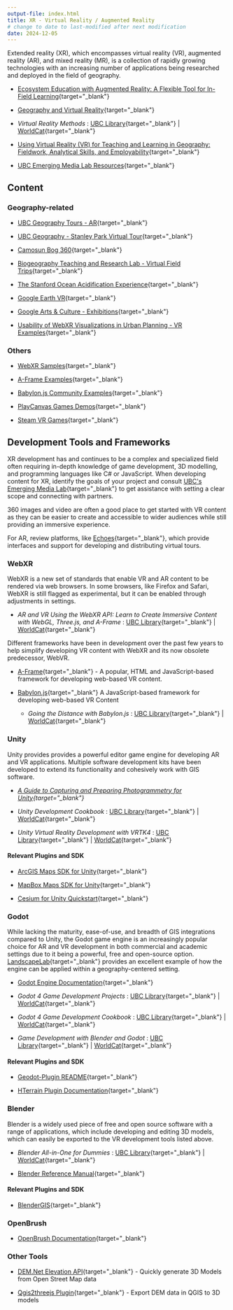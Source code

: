 ```yaml
---
output-file: index.html
title: XR - Virtual Reality / Augmented Reality
# change to date to last-modified after next modification
date: 2024-12-05
---
```


Extended reality (XR), which encompasses virtual reality (VR), augmented reality
(AR), and mixed reality (MR), is a collection of rapidly growing technologies
with an increasing number of applications being researched and deployed in the
field of geography.

- [Ecosystem Education with Augmented Reality: A Flexible Tool for In-Field Learning](https://doi.org/10.1080/00330124.2022.2134151){target="\_blank"}

- [Geography and Virtual Reality](https://doi.org/10.1111/gec3.12590){target="\_blank"}

- _Virtual Reality Methods_ :
  [UBC Library](https://go.exlibris.link/xsjXLkBR){target="\_blank"} |
  [WorldCat](https://search.worldcat.org/title/1328132145){target="\_blank"}

- [Using Virtual Reality (VR) for Teaching and Learning in Geography: Fieldwork, Analytical Skills, and Employability](https://doi.org/10.1080/03098265.2021.1901867){target="\_blank"}

- [UBC Emerging Media Lab Resources](https://eml.ubc.ca/resources/){target="\_blank"}

## Content

### Geography-related

- [UBC Geography Tours - AR](https://explore.echoes.xyz/profiles/hw7VpyzPikTPGXOJ){target="\_blank"}

- [UBC Geography - Stanley Park Virtual Tour](https://eml.ubc.ca/projects/geography-vr/){target="\_blank"}

- [Camosun Bog 360](https://mikejerowsky.com/camosun-bog-360/){target="\_blank"}

- [Biogeography Teaching and Research Lab - Virtual Field Trips](https://blogs.ubc.ca/alpineplants/virtual-field-trips/){target="\_blank"}

- [The Stanford Ocean Acidification Experience](https://store.steampowered.com/app/409020/The_Stanford_Ocean_Acidification_Experience/){target="\_blank"}

- [Google Earth VR](https://store.steampowered.com/app/348250/Google_Earth_VR/){target="\_blank"}

- [Google Arts & Culture - Exhibitions](https://artsandculture.google.com/project/expeditions#about){target="\_blank"}

- [Usability of WebXR Visualizations in Urban Planning - VR Examples](https://moonshroom.github.io/Spatial_WebXR/VR_index.html){target="\_blank"}

### Others

- [WebXR Samples](https://immersive-web.github.io/webxr-samples/){target="\_blank"}

- [A-Frame Examples](https://aframe.io/aframe/examples/){target="\_blank"}

- [Babylon.js Community Examples](https://www.babylonjs.com/community/){target="\_blank"}

- [PlayCanvas Games Demos](https://playcanvas.com/explore){target="\_blank"}

- [Steam VR Games](https://store.steampowered.com/vr/){target="\_blank"}

## Development Tools and Frameworks

XR development has and continues to be a complex and specialized field often
requiring in-depth knowledge of game development, 3D modelling, and programming
languages like C# or JavaScript. When developing content for XR, identify the
goals of your project and consult
[UBC's Emerging Media Lab](https://eml.ubc.ca/){target="\_blank"} to get
assistance with setting a clear scope and connecting with partners.

360 images and video are often a good place to get started with VR content as
they can be easier to create and accessible to wider audiences while still
providing an immersive experience.

For AR, review platforms, like [Echoes](https://echoes.xyz/){target="\_blank"},
which provide interfaces and support for developing and distributing virtual
tours.

### WebXR

WebXR is a new set of standards that enable VR and AR content to be rendered via
web browsers. In some browsers, like Firefox and Safari, WebXR is still flagged
as experimental, but it can be enabled through adjustments in settings.

- _AR and VR Using the WebXR API: Learn to Create Immersive Content with WebGL,
  Three.js, and A-Frame_ :
  [UBC Library](https://go.exlibris.link/xkKTvLbB){target="\_blank"} |
  [WorldCat](https://search.worldcat.org/title/1238205512){target="\_blank"}

Different frameworks have been in development over the past few years to help
simplify developing VR content with WebXR and its now obsolete predecessor,
WebVR.

- [A-Frame](https://aframe.io/){target="\_blank"} - A popular, HTML and
  JavaScript-based framework for developing web-based VR content.

- [Babylon.js](https://www.babylonjs.com/){target="\_blank"} A JavaScript-based
  framework for developing web-based VR Content

  - _Going the Distance with Babylon.js_ :
    [UBC Library](https://go.exlibris.link/FPW2334K){target="\_blank"} |
    [WorldCat](https://search.worldcat.org/title/1345460312){target="\_blank"}

### Unity

Unity provides provides a powerful editor game engine for developing AR and VR
applications. Multiple software development kits have been developed to extend
its functionality and cohesively work with GIS software.

- _[A Guide to Capturing and Preparing Photogrammetry for Unity](https://docs.google.com/document/d/1-hlQora-awgVfJmYvbsqz1VY7opF9tYTTObRFYIeStA/preview){target="\_blank"}_

- _Unity Development Cookbook_ :
  [UBC Library](https://go.exlibris.link/Z0s14jy0){target="\_blank"} |
  [WorldCat](https://search.worldcat.org/title/1392345620){target="\_blank"}

- _Unity Virtual Reality Development with VRTK4_ :
  [UBC Library](https://go.exlibris.link/RZ4dSxDl){target="\_blank"} |
  [WorldCat](https://search.worldcat.org/title/1314795210){target="\_blank"}

#### Relevant Plugins and SDK

- [ArcGIS Maps SDK for Unity](https://developers.arcgis.com/unity/){target="\_blank"}

- [MapBox Maps SDK for Unity](https://docs.mapbox.com/unity/maps/guides/){target="\_blank"}

- [Cesium for Unity Quickstart](https://cesium.com/learn/unity/unity-quickstart/){target="\_blank"}

### Godot

While lacking the maturity, ease-of-use, and breadth of GIS integrations
compared to Unity, the Godot game engine is an increasingly popular choice for
AR and VR development in both commercial and academic settings due to it being a
powerful, free and open-source option.
[LandscapeLab](https://landscapelab.boku.ac.at){target="\_blank"} provides an
excellent example of how the engine can be applied within a geography-centered
setting.

- [Godot Engine Documentation](https://docs.godotengine.org/en/stable/){target="\_blank"}

- _Godot 4 Game Development Projects_ :
  [UBC Library](https://go.exlibris.link/rQkxd2Bl){target="\_blank"} |
  [WorldCat](https://search.worldcat.org/title/1396235754){target="\_blank"}

- _Godot 4 Game Development Cookbook_ :
  [UBC Library](https://go.exlibris.link/Zh53LNQs){target="\_blank"} |
  [WorldCat](https://search.worldcat.org/title/1381711076){target="\_blank"}

- _Game Development with Blender and Godot_ :
  [UBC Library](https://go.exlibris.link/mpqzSL4G){target="\_blank"} |
  [WorldCat](https://search.worldcat.org/title/1344542144){target="\_blank"}

#### Relevant Plugins and SDK

- [Geodot-Plugin README](https://github.com/boku-ilen/geodot-plugin){target="\_blank"}

- [HTerrain Plugin Documentation](https://hterrain-plugin.readthedocs.io/en/latest/){target="\_blank"}

### Blender

Blender is a widely used piece of free and open source software with a range of
applications, which include developing and editing 3D models, which can easily
be exported to the VR development tools listed above.

- _Blender All-in-One for Dummies_ :
  [UBC Library](https://go.exlibris.link/cW7HTtpp){target="\_blank"} |
  [WorldCat](https://search.worldcat.org/title/1428261122){target="\_blank"}

- [Blender Reference Manual](https://docs.blender.org/manual/en/latest/){target="\_blank"}

#### Relevant Plugins and SDK

- [BlenderGIS](https://github.com/domlysz/BlenderGIS){target="\_blank"}

### OpenBrush

- [OpenBrush Documentation](https://docs.openbrush.app/){target="\_blank"}

### Other Tools

- [DEM.Net Elevation API](https://elevationapi.com/){target="\_blank"} - Quickly
  generate 3D Models from Open Street Map data

- [Qgis2threejs Plugin](https://qgis2threejs.readthedocs.io/en/docs/Exporter.html){target="\_blank"} -
  Export DEM data in QGIS to 3D models
